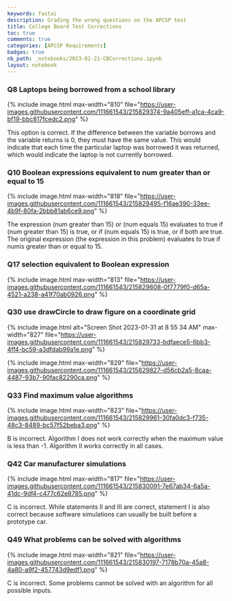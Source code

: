 ```yaml
---
keywords: fastai
description: Grading the wrong questions on the APCSP test
title: College Board Test Corrections
toc: true
comments: true
categories: [APCSP Requirements]
badges: true
nb_path: _notebooks/2023-01-21-CBCorrections.ipynb
layout: notebook
---
```


<!--
#################################################
### THIS FILE WAS AUTOGENERATED! DO NOT EDIT! ###
#################################################
# file to edit: _notebooks/2023-01-21-CBCorrections.ipynb
-->

<div class="container" id="notebook-container">
        
<div class="cell border-box-sizing text_cell rendered"><div class="inner_cell">
<div class="text_cell_render border-box-sizing rendered_html">
<h3 id="Q8-Laptops-being-borrowed-from-a-school-library">Q8 Laptops being borrowed from a school library<a class="anchor-link" href="#Q8-Laptops-being-borrowed-from-a-school-library"> </a></h3>
</div>
</div>
</div>
<div class="cell border-box-sizing text_cell rendered"><div class="inner_cell">
<div class="text_cell_render border-box-sizing rendered_html">
<p>{% include image.html max-width="810" file="<a href="https://user-images.githubusercontent.com/111661543/215829374-9a405eff-a1ca-4ca9-bf19-bbc817fcedc2.png">https://user-images.githubusercontent.com/111661543/215829374-9a405eff-a1ca-4ca9-bf19-bbc817fcedc2.png</a>" %}</p>

</div>
</div>
</div>
<div class="cell border-box-sizing text_cell rendered"><div class="inner_cell">
<div class="text_cell_render border-box-sizing rendered_html">
<p>This option is correct. If the difference between the variable borrows and the variable returns is 0, they must have the same value. This would indicate that each time the particular laptop was borrowed it was returned, which would indicate the laptop is not currently borrowed.</p>

</div>
</div>
</div>
<div class="cell border-box-sizing text_cell rendered"><div class="inner_cell">
<div class="text_cell_render border-box-sizing rendered_html">
<h3 id="Q10-Boolean-expressions-equivalent-to-num-greater-than-or-equal-to-15">Q10 Boolean expressions equivalent to num greater than or equal to 15<a class="anchor-link" href="#Q10-Boolean-expressions-equivalent-to-num-greater-than-or-equal-to-15"> </a></h3>
</div>
</div>
</div>
<div class="cell border-box-sizing text_cell rendered"><div class="inner_cell">
<div class="text_cell_render border-box-sizing rendered_html">
<p>{% include image.html max-width="818" file="<a href="https://user-images.githubusercontent.com/111661543/215829495-f16ae390-33ee-4b9f-80fa-2bbb81ab6ce9.png">https://user-images.githubusercontent.com/111661543/215829495-f16ae390-33ee-4b9f-80fa-2bbb81ab6ce9.png</a>" %}</p>

</div>
</div>
</div>
<div class="cell border-box-sizing text_cell rendered"><div class="inner_cell">
<div class="text_cell_render border-box-sizing rendered_html">
<p>The expression (num greater than 15) or (num equals 15) evaluates to true if (num greater than 15)
 is true, or if (num equals 15)
 is true, or if both are true. 
 The original expression (the expression in this problem) evaluates to true if  numis greater than or equal to 15.</p>

</div>
</div>
</div>
<div class="cell border-box-sizing text_cell rendered"><div class="inner_cell">
<div class="text_cell_render border-box-sizing rendered_html">
<h3 id="Q17-selection-equivalent-to-Boolean-expression">Q17 selection equivalent to Boolean expression<a class="anchor-link" href="#Q17-selection-equivalent-to-Boolean-expression"> </a></h3>
</div>
</div>
</div>
<div class="cell border-box-sizing text_cell rendered"><div class="inner_cell">
<div class="text_cell_render border-box-sizing rendered_html">
<p>{% include image.html max-width="813" file="<a href="https://user-images.githubusercontent.com/111661543/215829608-0f7779f0-d65a-4521-a238-a41f70ab0926.png">https://user-images.githubusercontent.com/111661543/215829608-0f7779f0-d65a-4521-a238-a41f70ab0926.png</a>" %}</p>

</div>
</div>
</div>
<div class="cell border-box-sizing text_cell rendered"><div class="inner_cell">
<div class="text_cell_render border-box-sizing rendered_html">
<h3 id="Q30-use-drawCircle-to-draw-figure-on-a-coordinate-grid">Q30 use drawCircle to draw figure on a coordinate grid<a class="anchor-link" href="#Q30-use-drawCircle-to-draw-figure-on-a-coordinate-grid"> </a></h3>
</div>
</div>
</div>
<div class="cell border-box-sizing text_cell rendered"><div class="inner_cell">
<div class="text_cell_render border-box-sizing rendered_html">
<p>{% include image.html alt="Screen Shot 2023-01-31 at 8 55 34 AM" max-width="827" file="<a href="https://user-images.githubusercontent.com/111661543/215829733-bdfaece5-6bb3-4ff4-bc59-a3dfdab99a1e.png">https://user-images.githubusercontent.com/111661543/215829733-bdfaece5-6bb3-4ff4-bc59-a3dfdab99a1e.png</a>" %}</p>

</div>
</div>
</div>
<div class="cell border-box-sizing text_cell rendered"><div class="inner_cell">
<div class="text_cell_render border-box-sizing rendered_html">
<p>{% include image.html max-width="829" file="<a href="https://user-images.githubusercontent.com/111661543/215829827-d56cb2a5-8caa-4487-93b7-90fac82290ca.png">https://user-images.githubusercontent.com/111661543/215829827-d56cb2a5-8caa-4487-93b7-90fac82290ca.png</a>" %}</p>

</div>
</div>
</div>
<div class="cell border-box-sizing text_cell rendered"><div class="inner_cell">
<div class="text_cell_render border-box-sizing rendered_html">
<h3 id="Q33-Find-maximum-value-algorithms">Q33 Find maximum value algorithms<a class="anchor-link" href="#Q33-Find-maximum-value-algorithms"> </a></h3>
</div>
</div>
</div>
<div class="cell border-box-sizing text_cell rendered"><div class="inner_cell">
<div class="text_cell_render border-box-sizing rendered_html">
<p>{% include image.html max-width="823" file="<a href="https://user-images.githubusercontent.com/111661543/215829961-30fa0dc3-f735-48c3-8489-bc57f52beba3.png">https://user-images.githubusercontent.com/111661543/215829961-30fa0dc3-f735-48c3-8489-bc57f52beba3.png</a>" %}</p>

</div>
</div>
</div>
<div class="cell border-box-sizing text_cell rendered"><div class="inner_cell">
<div class="text_cell_render border-box-sizing rendered_html">
<p>B is incorrect. Algorithm I does not work correctly when the maximum value is less than -1. Algorithm II works correctly in all cases.</p>

</div>
</div>
</div>
<div class="cell border-box-sizing text_cell rendered"><div class="inner_cell">
<div class="text_cell_render border-box-sizing rendered_html">
<h3 id="Q42-Car-manufacturer-simulations">Q42 Car manufacturer simulations<a class="anchor-link" href="#Q42-Car-manufacturer-simulations"> </a></h3>
</div>
</div>
</div>
<div class="cell border-box-sizing text_cell rendered"><div class="inner_cell">
<div class="text_cell_render border-box-sizing rendered_html">
<p>{% include image.html max-width="817" file="<a href="https://user-images.githubusercontent.com/111661543/215830091-7e67ab34-6a5a-41dc-9df4-c477c62e8785.png">https://user-images.githubusercontent.com/111661543/215830091-7e67ab34-6a5a-41dc-9df4-c477c62e8785.png</a>" %}</p>

</div>
</div>
</div>
<div class="cell border-box-sizing text_cell rendered"><div class="inner_cell">
<div class="text_cell_render border-box-sizing rendered_html">
<p>C is incorrect. While statements II and III are correct, statement I is also correct because software simulations can usually be built before a prototype car.</p>

</div>
</div>
</div>
<div class="cell border-box-sizing text_cell rendered"><div class="inner_cell">
<div class="text_cell_render border-box-sizing rendered_html">
<h3 id="Q49-What-problems-can-be-solved-with-algorithms">Q49 What problems can be solved with algorithms<a class="anchor-link" href="#Q49-What-problems-can-be-solved-with-algorithms"> </a></h3>
</div>
</div>
</div>
<div class="cell border-box-sizing text_cell rendered"><div class="inner_cell">
<div class="text_cell_render border-box-sizing rendered_html">
<p>{% include image.html max-width="821" file="<a href="https://user-images.githubusercontent.com/111661543/215830197-7178b70a-45a8-4a80-a9f2-457743d9edf1.png">https://user-images.githubusercontent.com/111661543/215830197-7178b70a-45a8-4a80-a9f2-457743d9edf1.png</a>" %}</p>

</div>
</div>
</div>
<div class="cell border-box-sizing text_cell rendered"><div class="inner_cell">
<div class="text_cell_render border-box-sizing rendered_html">
<p>C is incorrect. Some problems cannot be solved with an algorithm for all possible inputs.</p>

</div>
</div>
</div>
</div>
 

